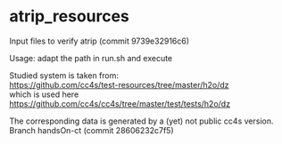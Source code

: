 # atrip_resources
Input files to verify atrip (commit 9739e32916c6)

Usage: adapt the path in run.sh and execute

Studied system is taken from: \
https://github.com/cc4s/test-resources/tree/master/h2o/dz \
which is used here \
https://github.com/cc4s/cc4s/tree/master/test/tests/h2o/dz

The corresponding data is generated by a (yet) not public cc4s 
version. Branch handsOn-ct (commit 28606232c7f5)
